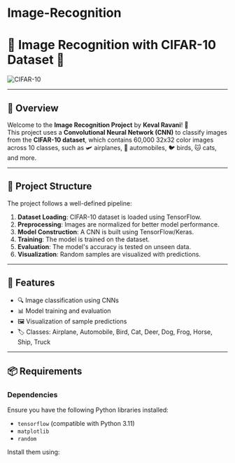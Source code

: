 # Image-Recognition

# 🌟 Image Recognition with CIFAR-10 Dataset 🌟

![CIFAR-10](![image](https://github.com/Keval10github/Image-Recognition/blob/main/3otvb2z646ytpt1hl2rv.jpg?raw=true)
)

---

## **📜 Overview**
Welcome to the **Image Recognition Project** by **Keval Ravani**! 🚀  
This project uses a **Convolutional Neural Network (CNN)** to classify images from the **CIFAR-10 dataset**, which contains 60,000 32x32 color images across 10 classes, such as 🛩️ airplanes, 🚗 automobiles, 🐦 birds, 🐱 cats, and more.

---

## **📂 Project Structure**
The project follows a well-defined pipeline:
1. **Dataset Loading**: CIFAR-10 dataset is loaded using TensorFlow.
2. **Preprocessing**: Images are normalized for better model performance.
3. **Model Construction**: A CNN is built using TensorFlow/Keras.
4. **Training**: The model is trained on the dataset.
5. **Evaluation**: The model's accuracy is tested on unseen data.
6. **Visualization**: Random samples are visualized with predictions.

---

## **🎯 Features**
- 🔍 Image classification using CNNs
- 📊 Model training and evaluation
- 🖼️ Visualization of sample predictions
- 🏷️ Classes: Airplane, Automobile, Bird, Cat, Deer, Dog, Frog, Horse, Ship, Truck

---

## **📦 Requirements**
### Dependencies
Ensure you have the following Python libraries installed:
- `tensorflow` (compatible with Python 3.11)
- `matplotlib`
- `random`

Install them using:
